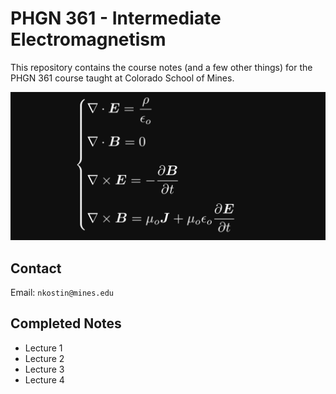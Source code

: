 # PHGN 361 - Intermediate Electromagnetism

This repository contains the course notes (and a few other things) for the PHGN 361 course taught at Colorado School of Mines.

![Maxwell Equations](images/maxwell_eqns.png?raw=true)

## Contact

Email: `nkostin@mines.edu`

## Completed Notes

+ Lecture 1
+ Lecture 2
+ Lecture 3
+ Lecture 4
